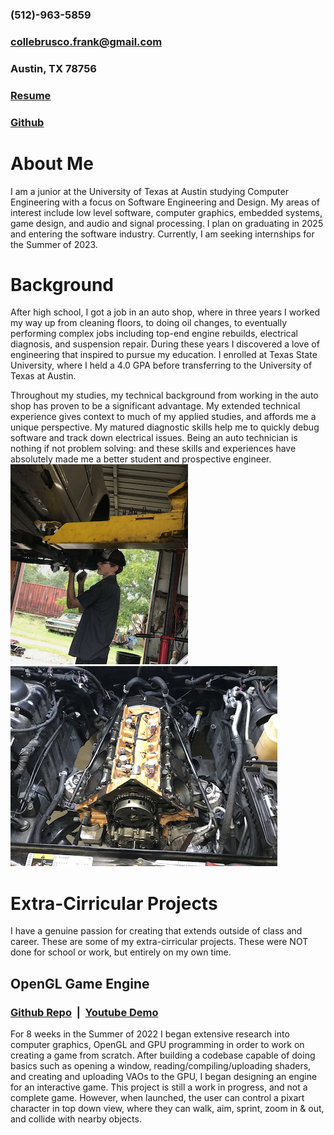 ### (512)-963-5859
### collebrusco.frank@gmail.com
### Austin, TX 78756
### [Resume]()
### [Github](https://github.com/collebrusco)
# About Me
I am a junior at the University of Texas at Austin studying Computer Engineering with a focus on Software Engineering and Design. My areas of interest include low level software, computer graphics, embedded systems, game design, and audio and signal processing. I plan on graduating in 2025 and entering the software industry. Currently, I am seeking internships for the Summer of 2023.  
  
# Background
After high school, I got a job in an auto shop, where in three years I worked my way up from cleaning floors, to doing oil changes, to eventually performing complex jobs including top-end engine rebuilds, electrical diagnosis, and suspension repair. During these years I discovered a love of engineering that inspired to pursue my education. I enrolled at Texas State University, where I held a 4.0 GPA before transferring to the University of Texas at Austin.  

Throughout my studies, my technical background from working in the auto shop has proven to be a significant advantage. My extended technical experience gives context to much of my applied studies, and affords me a unique perspective. My matured diagnostic skills help me to quickly debug software and track down electrical issues. Being an auto technician is nothing if not problem solving: and these skills and experiences have absolutely made me a better student and prospective engineer.  
![Me in the Shop](/docs/assets/images/me_working_on_merc_small.PNG) ![VW Engine Swap](/docs/assets/images/hemi_rebuild_small.png)   


# Extra-Cirricular Projects
I have a genuine passion for creating that extends outside of class and career. These are some of my extra-cirricular projects. These were NOT done for school or work, but entirely on my own time.
## OpenGL Game Engine
### [Github Repo](https://github.com/collebrusco/opengl-game-engine) &nbsp;|&nbsp; [Youtube Demo]()   
For 8 weeks in the Summer of 2022 I began extensive research into computer graphics, OpenGL and GPU programming in order to work on creating a game from scratch. After building a codebase capable of doing basics such as opening a window, reading/compiling/uploading shaders, and creating and uploading VAOs to the GPU, I began designing an engine for an interactive game. This project is still a work in progress, and not a complete game. However, when launched, the user can control a pixart character in top down view, where they can walk, aim, sprint, zoom in & out, and collide with nearby objects.   
